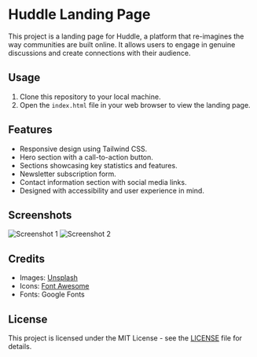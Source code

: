 # Huddle Landing Page

This project is a landing page for Huddle, a platform that re-imagines the way communities are built online. It allows users to engage in genuine discussions and create connections with their audience.

## Usage

1. Clone this repository to your local machine.
2. Open the `index.html` file in your web browser to view the landing page.

## Features

- Responsive design using Tailwind CSS.
- Hero section with a call-to-action button.
- Sections showcasing key statistics and features.
- Newsletter subscription form.
- Contact information section with social media links.
- Designed with accessibility and user experience in mind.

## Screenshots

![Screenshot 1](./screenshots/screenshot1.png)
![Screenshot 2](./screenshots/screenshot2.png)

## Credits

- Images: [Unsplash](https://unsplash.com)
- Icons: [Font Awesome](https://fontawesome.com)
- Fonts: Google Fonts

## License

This project is licensed under the MIT License - see the [LICENSE](LICENSE) file for details.
